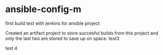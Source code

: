 # ansible-config-m
first build test with jenkins for ansible project

Created an artifact project to store succesful builds from this project and only the last two are stored to save up on space.
test3

test 4
